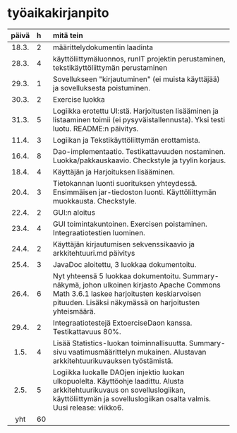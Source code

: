 # työaikakirjanpito


| päivä |  h   | mitä tein  |
| :----:|:-----| :-----|
| 18.3. | 2    | määrittelydokumentin laadinta |
| 28.3.| 4    | käyttöliittymäluonnos, runIT projektin perustaminen, tekstikäyttöliittymän perustaminen |
| 29.3.| 1    |  Sovellukseen "kirjautuminen" (ei muista käyttäjää) ja sovelluksesta poistuminen. |
| 30.3.| 2    | Exercise luokka |
| 31.3. | 5    | Logiikka erotettu UI:stä. Harjoitusten lisääminen ja listaaminen toimii (ei pysyväistallennusta). Yksi testi luotu. README:n päivitys. |
| 11.4. | 3 | Logiikan ja Tekstikäyttöliittymän erottamista. |
| 16.4. | 8 | Dao-implementaatio. Testikattavuuden nostaminen. Luokka/pakkauskaavio. Checkstyle ja tyylin korjaus. |
| 18.4. | 4 | Käyttäjän ja Harjoituksen lisääminen. |
| 20.4. | 3 | Tietokannan luonti suorituksen yhteydessä. Ensimmäisen jar-tiedoston luonti. Käyttöliittymän muokkausta. Checkstyle.|
| 22.4. | 2  | GUI:n aloitus |
| 23.4. | 4  | GUI toimintakuntoinen. Exercisen poistaminen. Integraatiotestien luominen.|   
| 24.4. | 2 | Käyttäjän kirjautumisen sekvenssikaavio ja arkkitehtuuri.md päivitys |
| 25.4. | 3 | JavaDoc aloitettu, 3 luokkaa dokumentoitu. |
| 26.4. | 6 | Nyt yhteensä 5 luokkaa dokumentoitu. Summary-näkymä, johon ulkoinen kirjasto Apache Commons Math 3.6.1 laskee harjoitusten keskiarvoisen pituuden. Lisäksi näkymässä on harjoitusten yhteismäärä. |
| 29.4. | 2 | Integraatiotestejä ExtoerciseDaon kanssa. Testikattavuus 80%. |
| 1.5. | 4 | Lisää Statistics-luokan toiminnallisuutta. Summary-sivu vaatimusmäärittelyn mukainen. Alustavan arkkitehtuurikuvauksen työstämistä. |
| 2.5. | 5 | Logiikka luokalle DAOjen injektio luokan ulkopuolelta. Käyttöohje laadittu. Alusta arkkitehtuurikuvaus on sovelluslogiikan, käyttöliittymän ja sovelluslogiikan osalta valmis. Uusi release: viikko6.
| yht   | 60    |    | 
